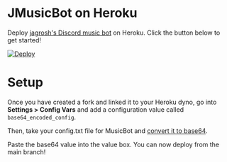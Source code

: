 # JMusicBot on Heroku
Deploy [jagrosh's Discord music bot](https://github.com/jagrosh/MusicBot/) on Heroku. Click the button below to get started!

[![Deploy](https://www.herokucdn.com/deploy/button.svg)](https://heroku.com/deploy?template=https://github.com/iCrazyBlaze/music-bot-heroku)

# Setup
Once you have created a fork and linked it to your Heroku dyno, go into **Settings > Config Vars** and add a configuration value called `base64_encoded_config`.

Then, take your config.txt file for MusicBot and [convert it to base64](https://base64.guru/converter/encode/file).

Paste the base64 value into the value box. You can now deploy from the main branch!
